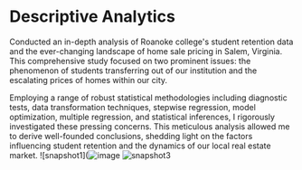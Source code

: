 # Descriptive Analytics
Conducted an in-depth analysis of Roanoke college's student retention data and the ever-changing landscape of home sale pricing in Salem, Virginia. This comprehensive study focused on two prominent issues: the phenomenon of students transferring out of our institution and the escalating prices of homes within our city.

Employing a range of robust statistical methodologies including diagnostic tests, data transformation techniques, stepwise regression, model optimization, multiple regression, and statistical inferences, I rigorously investigated these pressing concerns. This meticulous analysis allowed me to derive well-founded conclusions, shedding light on the factors influencing student retention and the dynamics of our local real estate market.
![snapshot1](![image](https://github.com/sm-11/Github-Portfolio/assets/117120122/44a9fdaf-e320-4c46-8c53-d9e4d810f853)
![snapshot3](https://github.com/sm-11/Github-Portfolio/assets/117120122/78943467-fdf3-4de8-b4be-d975d28a9236)

